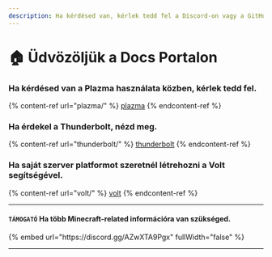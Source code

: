 ```yaml
---
description: Ha kérdésed van, kérlek tedd fel a Discord-on vagy a GitHub Issues-on keresztül.
---
```


# 🏠 Üdvözöljük a Docs Portalon

### Ha kérdésed van a Plazma használata közben, kérlek tedd fel.

{% content-ref url="plazma/" %}
[plazma](plazma/)
{% endcontent-ref %}

### Ha érdekel a Thunderbolt, nézd meg.

{% content-ref url="thunderbolt/" %}
[thunderbolt](thunderbolt/)
{% endcontent-ref %}

### Ha saját szerver platformot szeretnél létrehozni a Volt segítségével.

{% content-ref url="volt/" %}
[volt](volt/)
{% endcontent-ref %}

***

#### `TÁMOGATÓ` Ha több Minecraft-related információra van szükséged. <a href="#etc-1" id="etc-1"></a>

{% embed url="https\://discord.gg/AZwXTA9Pgx" fullWidth="false" %}

***
